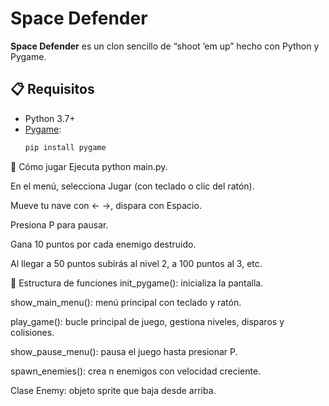 # Space Defender

**Space Defender** es un clon sencillo de “shoot ’em up” hecho con Python y Pygame.

## 📋 Requisitos
- Python 3.7+
- [Pygame](https://www.pygame.org/):  
  ```bash
  pip install pygame

🚀 Cómo jugar
Ejecuta python main.py.

En el menú, selecciona Jugar (con teclado o clic del ratón).

Mueve tu nave con ← →, dispara con Espacio.

Presiona P para pausar.

Gana 10 puntos por cada enemigo destruido.

Al llegar a 50 puntos subirás al nivel 2, a 100 puntos al 3, etc.

📂 Estructura de funciones
init_pygame(): inicializa la pantalla.

show_main_menu(): menú principal con teclado y ratón.

play_game(): bucle principal de juego, gestiona niveles, disparos y colisiones.

show_pause_menu(): pausa el juego hasta presionar P.

spawn_enemies(): crea n enemigos con velocidad creciente.

Clase Enemy: objeto sprite que baja desde arriba.